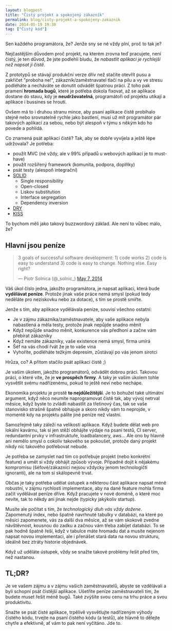 ```yaml
---
layout: blogpost
title: "Čistý projekt a spokojený zákazník"
permalink: blog/cisty-projekt-a-spokojeny-zakaznik
date: 2014-05-19 19:30
tag: ["Čistý kód"]
---
```


Sen každého programátora, že? Jenže sny se né vždy plní, proč to tak je?

Nejčastějším důvodem proč projekt, na kterém zrovna teď pracujete, není čistý, je ten důvod, že jste podlehli bludu, že *nabastlit aplikaci je rychlejší než napsat ji čistě*.

Z prototypů se stávají produkční verze dřív než stačíte otevřít pusu a zakřičet "proboha ne!", zákazník/zaměstnavatel tlačí na pilu a vy ve stresu podléháte a necháváte se donutit odvádět špatnou práci.
Z toho pak pramení **hromada bugů**, které je potřeba dokola fixovat, až se aplikace dostane do stavu, kdy je **neudržovatelná**, programátoři od projektu utíkají a aplikace i bussines se hroutí.

Ovšem má to i druhou stranu mince, aby psaní aplikace čistě probíhalo stejně nebo srovnatelně rychle jako bastlení, musí už mít programátor pár takových aplikací za sebou, 
nebo být alespoň v týmu s někým kdo ho povede a pohlídá.

Co znamená psát aplikaci čistě? Tak, aby se dobře vyvíjela a ještě lépe udržovala? Je potřeba:

- použít MVC (né vždy, ale v 99% případů u webových aplikací je to must-have)
- použít rozšířený framework (komunita, podpora, doplňky)
- psát testy (alespoň integrační)
- <a href="https://en.wikipedia.org/wiki/SOLID_(object-oriented_design)">SOLID</a>
	- Single responsibility
	- Open-closed
	- Liskov substitution
	- Interface segregation
	- Dependency inversion
- [DRY](https://en.wikipedia.org/wiki/Don't_repeat_yourself)
- [KISS](https://en.wikipedia.org/wiki/KISS_principle)

To bychom měli jako takový buzzwordový základ. Ale není to vůbec málo, že?


## Hlavní jsou peníze

<blockquote class="twitter-tweet" lang="en"><p>3 goals of successful software development: 1) code works 2) code is easy to understand 3) code is easy to change. Nothing else. Easy right?</p>&mdash; Piotr Solnica (@_solnic_) <a href="https://twitter.com/_solnic_/statuses/464014158187741184">May 7, 2014</a></blockquote>

Váš úkol číslo jedna, jakožto programátora, je napsat aplikaci, která bude **vydělávat peníze**.
Protože jinak vaše práce nemá smysl (pokud tedy neděláte pro neziskovku nebo za dotace), s tím se prostě smiřte.

Jenže s tím, aby aplikace vydělávala peníze, souvisí všechno ostatní:

- Je v zájmu zákazníka/zaměstnavatele, aby vaše aplikace nebyla nabastlená a měla testy, protože jinak nepůjde snadno měnit
- Když nepůjde snadno měnit, konkurence vás předhoní a začne vám přebírat zákazníky
- Když nemáte zákazníky, vaše existence nemá smysl, firma umírá
- Šéf na vás chodí řvát že je to vaše vina
- Vyhoříte, podléháte težkým depresím, zůstávají po vás jenom sirotci

Hrůza, co? A přitom stačilo psát aplikaci čistě ;)

Je vašim úkolem, jakožto programátorů, odvádět dobrou práci. Takovou práci, o které víte, že je **ve prospěch firmy**.
A taky je vašim úkolem tohle vysvětlit svému nadřízenému, pokud to ještě neví nebo nechápe.

Ekonomika projektu je prostě **to nejdůležitější**. Je to bohužel také ultimátní argument,
když něco neumíte naprogramovat čistě tak, aby vývoj netrval měsíce, když byste to zvládli nabastlit za třetinový čas,
tak se vaše stanovisko strašně špatně obhajuje a skoro nikdy vám to neprojde, v momentě kdy na projektu pálíte jiné peníze než vlastní.

Samozřejmě taky záleží na velikosti aplikace. Když budete dělat web pro lokální kavárnu,
tak si jen stěží obhájíte výdaje na psaní testů, CI server, redundantní prvky v infrastruktuře, loadbalancery, aws...
Ale ono by hlavně ani nemělo smysl o cokoliv takového se pokoušet, protože daný projekt nikdy nic takového potřebovat nebude.

Je potřeba se zamyslet nad tím co potřebuje projekt (nebo konkrétní feature) a umět si vždy obhájit způsob vývoje.
Případně dojít k nějakému kompromisu (šéfové/zákazníci nejsou vždycky jenom technologičtí ignoranti), ale na tom si skálopevně trvat.

Občas je taky potřeba udělat ústupek a některou část aplikace napsat méně robustní, v zájmu rychlosti implementace,
aby na dané feature mohla firma začít vydělávat peníze dříve. Když pracujete v nové doméně, o které moc nevíte, tak to někdy ani jinak nejde (typicky jakýkoliv startup).

Musíte ale počítat s tím, že *technologický dluh vás vždy dožene*. Zapomenutý index, nebo špatně navrhnuté tabulky v databázi,
na které po měsíci zapomenete, vás za další dva měsíce, až se vám skokově zvedne návštěvnost, kousnou do zadku a začnou vám třeba zabíjet databázi.
To se pak hodně špatně řeší, když v tabulce máte hromadu dat a musíte nejenom napsat novou implementaci, ale i přenášet stará data na novou strukturu, 
ideálně bez ztráty historie objednávek.

Když už uděláte ústupek, vždy se snažte takové problémy řešit před tím, než nastanou.


## TL;DR?

Je ve vašem zájmu a v zájmu vašich zaměstnavatelů, abyste se vzdělávali a byli schopní psát čistější aplikace.
Ušetříte peníze zaměstnavateli tím, že budete muset řešit méně bugů. Také zvýšíte svou cenu na trhu práce a svou produktivitu.

Snažte se psát čisté aplikace, trpělivě vysvětlujte nadřízeným výhody čistého kódu, trvejte na psaní čistého kódu (a testů),
ale hlavně to dělejte chytře a efektivně, ať vám to pak není vyčítáno. Jde to.

